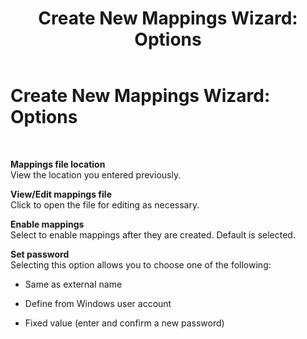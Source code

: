 ﻿---
title: 'Create New Mappings Wizard: Options'
TOCTitle: 'Create New Mappings Wizard: Options'
ms:assetid: 53e55fd9-06c5-45f0-9210-a7298bd58728
ms:mtpsurl: https://msdn.microsoft.com/library/Bb727867(v=BTS.80)
ms:contentKeyID: 51528081
ms.date: 08/30/2017
mtps_version: v=BTS.80
f1_keywords:
- bts10.esso.mapwiz.wizard.options
---

# Create New Mappings Wizard: Options

 

**Mappings file location**  
View the location you entered previously.

**View/Edit mappings file**  
Click to open the file for editing as necessary.

**Enable mappings**  
Select to enable mappings after they are created. Default is selected.

**Set password**  
Selecting this option allows you to choose one of the following:

  - Same as external name

  - Define from Windows user account

  - Fixed value (enter and confirm a new password)

